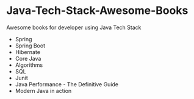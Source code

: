 # Java-Tech-Stack-Awesome-Books
Awesome books for developer using Java Tech Stack 
* Spring
* Spring Boot
* Hibernate
* Core Java
* Algorithms
* SQL
* Junit
* Java Performance - The Definitive Guide
* Modern Java in action
